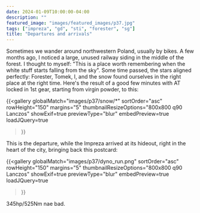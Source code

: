 ```yaml
---
date: 2024-01-09T10:00:00-04:00
description: ""
featured_image: "images/featured_images/p37.jpg"
tags: ["impreza", "gd", "sti", "forester", "sg"]
title: "Departures and arrivals"
---
```


Sometimes we wander around northwestern Poland, usually by bikes. A few months
ago, I noticed a large, unused railway siding in the middle of the forest. I
thought to myself: "This is a place worth remembering when the white stuff
starts falling from the sky". Some time passed, the stars aligned perfectly:
Forester, Tomek, I, and the snow found ourselves in the right place at the
right time. Here's the result of a good few minutes with AT locked in 1st gear,
starting from virgin powder, to this:

{{<gallery
    globalMatch="images/p37/snow/*"
    sortOrder="asc"
    rowHeight="150"
    margins="5"
    thumbnailResizeOptions="800x800 q90 Lanczos"
    showExif=true
    previewType="blur"
    embedPreview=true
    loadJQuery=true
>}}

This is the departure, while the Impreza arrived at its hideout, right in the
heart of the city, bringing back this postcard:

{{<gallery
    globalMatch="images/p37/dyno_run.png"
    sortOrder="asc"
    rowHeight="150"
    margins="5"
    thumbnailResizeOptions="800x800 q90 Lanczos"
    showExif=true
    previewType="blur"
    embedPreview=true
    loadJQuery=true
>}}

345hp/525Nm nae bad.
